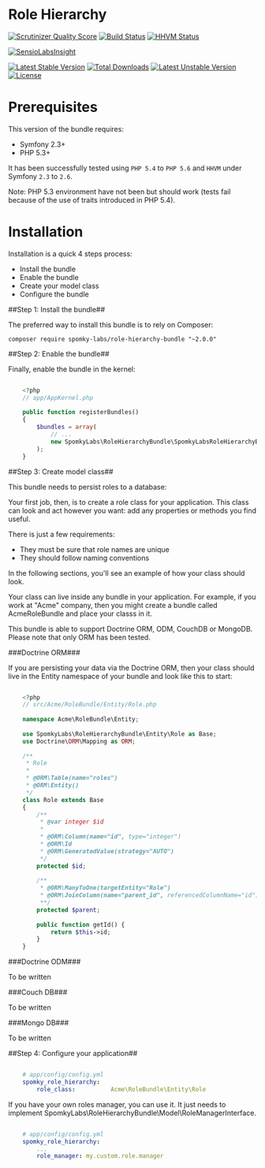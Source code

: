 Role Hierarchy
==============

[![Scrutinizer Quality Score](https://scrutinizer-ci.com/g/Spomky-Labs/RoleHierarchyBundle/badges/quality-score.png?s=0e87558488def68be0b724ff87cd5d2b43cc44e8)](https://scrutinizer-ci.com/g/Spomky-Labs/RoleHierarchyBundle/)
[![Build Status](https://travis-ci.org/Spomky-Labs/RoleHierarchyBundle.png?branch=master)](https://travis-ci.org/Spomky-Labs/RoleHierarchyBundle)
[![HHVM Status](http://hhvm.h4cc.de/badge/spomky-labs/role-hierarchy-bundle.svg)](http://hhvm.h4cc.de/package/spomky-labs/role-hierarchy-bundle)

[![SensioLabsInsight](https://insight.sensiolabs.com/projects/dd715881-1645-4a67-8275-44d8acaa56b6/big.png)](https://insight.sensiolabs.com/projects/dd715881-1645-4a67-8275-44d8acaa56b6)

[![Latest Stable Version](https://poser.pugx.org/spomky-labs/role-hierarchy-bundle/v/stable.png)](https://packagist.org/packages/spomky-labs/role-hierarchy-bundle)
[![Total Downloads](https://poser.pugx.org/spomky-labs/role-hierarchy-bundle/downloads.png)](https://packagist.org/packages/spomky-labs/role-hierarchy-bundle)
[![Latest Unstable Version](https://poser.pugx.org/spomky-labs/role-hierarchy-bundle/v/unstable.png)](https://packagist.org/packages/spomky-labs/role-hierarchy-bundle)
[![License](https://poser.pugx.org/spomky-labs/role-hierarchy-bundle/license.png)](https://packagist.org/packages/spomky-labs/role-hierarchy-bundle)

# Prerequisites #

This version of the bundle requires:

* Symfony 2.3+
* PHP 5.3+

It has been successfully tested using `PHP 5.4` to `PHP 5.6` and `HHVM` under Symfony `2.3` to `2.6`.

Note: PHP 5.3 environment have not been but should work (tests fail because of the use of traits introduced in PHP 5.4).

# Installation #

Installation is a quick 4 steps process:

* Install the bundle
* Enable the bundle
* Create your model class
* Configure the bundle

##Step 1: Install the bundle##

The preferred way to install this bundle is to rely on Composer:

	composer require spomky-labs/role-hierarchy-bundle "~2.0.0"

##Step 2: Enable the bundle##

Finally, enable the bundle in the kernel:

```php

	<?php
	// app/AppKernel.php
	
	public function registerBundles()
	{
	    $bundles = array(
	        // ...
	        new SpomkyLabs\RoleHierarchyBundle\SpomkyLabsRoleHierarchyBundle(),
	    );
	}
```

##Step 3: Create model class##

This bundle needs to persist roles to a database:

Your first job, then, is to create a role class for your application.
This class can look and act however you want: add any properties or methods you find useful.

There is just a few requirements:

* They must be sure that role names are unique
* They should follow naming conventions

In the following sections, you'll see an example of how your class should look.

Your class can live inside any bundle in your application.
For example, if you work at "Acme" company, then you might create a bundle called AcmeRoleBundle and place your classs in it.

This bundle is able to support Doctrine ORM, ODM, CouchDB or MongoDB. Please note that only ORM has been tested.

###Doctrine ORM###

If you are persisting your data via the Doctrine ORM, then your class should live in the Entity namespace of your bundle and look like this to start:

```php

	<?php
	// src/Acme/RoleBundle/Entity/Role.php
	
	namespace Acme\RoleBundle\Entity;
	
	use SpomkyLabs\RoleHierarchyBundle\Entity\Role as Base;
	use Doctrine\ORM\Mapping as ORM;
	
	/**
	 * Role
	 *
	 * @ORM\Table(name="roles")
	 * @ORM\Entity()
	 */
	class Role extends Base
	{
	    /**
	     * @var integer $id
	     *
	     * @ORM\Column(name="id", type="integer")
	     * @ORM\Id
	     * @ORM\GeneratedValue(strategy="AUTO")
	     */
	    protected $id;
	
	    /**
	     * @ORM\ManyToOne(targetEntity="Role")
	     * @ORM\JoinColumn(name="parent_id", referencedColumnName="id")
	     **/
	    protected $parent;
	
	    public function getId() {
	        return $this->id;
	    }
	}
```

###Doctrine ODM###

To be written

###Couch DB###

To be written

###Mongo DB###

To be written

##Step 4: Configure your application##

```yml

	# app/config/config.yml
	spomky_role_hierarchy:
	    role_class:          Acme\RoleBundle\Entity\Role
```

If you have your own roles manager, you can use it. It just needs to implement SpomkyLabs\RoleHierarchyBundle\Model\RoleManagerInterface.

```yml

	# app/config/config.yml
	spomky_role_hierarchy:
	    ...
	    role_manager: my.custom.role.manager
```
